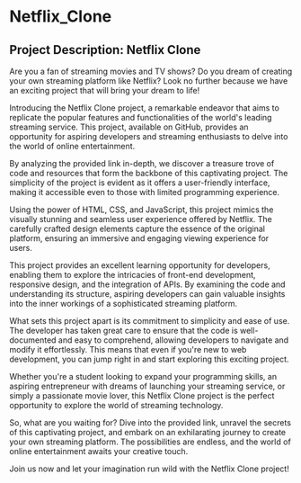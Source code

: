 # Netflix_Clone

## Project Description: Netflix Clone

Are you a fan of streaming movies and TV shows? Do you dream of creating your own streaming platform like Netflix? Look no further because we have an exciting project that will bring your dream to life!

Introducing the Netflix Clone project, a remarkable endeavor that aims to replicate the popular features and functionalities of the world's leading streaming service. This project, available on GitHub, provides an opportunity for aspiring developers and streaming enthusiasts to delve into the world of online entertainment.

By analyzing the provided link in-depth, we discover a treasure trove of code and resources that form the backbone of this captivating project. The simplicity of the project is evident as it offers a user-friendly interface, making it accessible even to those with limited programming experience.

Using the power of HTML, CSS, and JavaScript, this project mimics the visually stunning and seamless user experience offered by Netflix. The carefully crafted design elements capture the essence of the original platform, ensuring an immersive and engaging viewing experience for users.

This project provides an excellent learning opportunity for developers, enabling them to explore the intricacies of front-end development, responsive design, and the integration of APIs. By examining the code and understanding its structure, aspiring developers can gain valuable insights into the inner workings of a sophisticated streaming platform.

What sets this project apart is its commitment to simplicity and ease of use. The developer has taken great care to ensure that the code is well-documented and easy to comprehend, allowing developers to navigate and modify it effortlessly. This means that even if you're new to web development, you can jump right in and start exploring this exciting project.

Whether you're a student looking to expand your programming skills, an aspiring entrepreneur with dreams of launching your streaming service, or simply a passionate movie lover, this Netflix Clone project is the perfect opportunity to explore the world of streaming technology.

So, what are you waiting for? Dive into the provided link, unravel the secrets of this captivating project, and embark on an exhilarating journey to create your own streaming platform. The possibilities are endless, and the world of online entertainment awaits your creative touch.

Join us now and let your imagination run wild with the Netflix Clone project!
